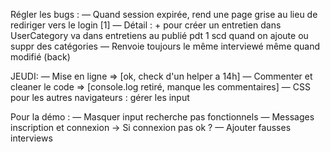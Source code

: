 Régler les bugs :
— Quand session expirée, rend une page grise au lieu de rediriger vers le login [1]
— Détail : + pour créer un entretien dans UserCategory va dans entretiens au publié pdt 1 scd quand on ajoute ou suppr des catégories
— Renvoie toujours le même interviewé même quand modifié (back)

JEUDI:
— Mise en ligne => [ok, check d'un helper a 14h]
— Commenter et cleaner le code => [console.log retiré, manque les commentaires]
— CSS pour les autres navigateurs : gérer les input

Pour la démo :
— Masquer input recherche pas fonctionnels
— Messages inscription et connexion -> Si connexion pas ok ?
— Ajouter fausses interviews

